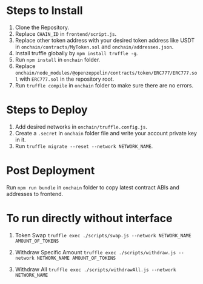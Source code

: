 # Steps to Install

1) Clone the Repository.
2) Replace `CHAIN_ID` in `frontend/script.js`.
3) Replace other token address with your desired token address like USDT in `onchain/contracts/MyToken.sol` and `onchain/addresses.json`.
4) Install truffle globally by `npm install truffle -g`.
5) Run `npm install` in `onchain` folder.
6) Replace `onchain/node_modules/@openzeppelin/contracts/token/ERC777/ERC777.sol` with `ERC777.sol` in the repository root.
7) Run `truffle compile` in `onchain` folder to make sure there are no errors.

# Steps to Deploy

1) Add desired networks in `onchain/truffle.config.js`.
2) Create a `.secret` in `onchain` folder file and write your account private key in it.
3) Run `truffle migrate --reset --network NETWORK_NAME`. 

# Post Deployment

Run `npm run bundle` in `onchain` folder to copy latest contract ABIs and addresses to frontend.

# To run directly without interface

1) Token Swap
`truffle exec ./scripts/swap.js --network NETWORK_NAME AMOUNT_OF_TOKENS`

2) Withdraw Specific Amount
`truffle exec ./scripts/withdraw.js --network NETWORK_NAME AMOUNT_OF_TOKENS`

2) Withdraw All
`truffle exec ./scripts/withdrawAll.js --network NETWORK_NAME`